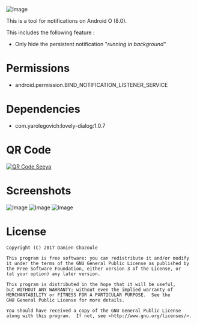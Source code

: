 ![Image](https://raw.githubusercontent.com/MrDoomy/Seeya/master/dev/images/seeya.png)

This is a tool for notifications on Android O (8.0).

This includes the following feature :
- Only hide the persistent notification "*running in background*"

# Permissions

- android.permission.BIND_NOTIFICATION_LISTENER_SERVICE

# Dependencies

- com.yarolegovich:lovely-dialog:1.0.7

# QR Code

<a href="https://play.google.com/store/apps/details?id=com.doomy.seeya">
  <img alt="QR Code Seeya"
       src="https://raw.githubusercontent.com/MrDoomy/Seeya/master/dev/images/qrcode.png" />
</a>

# Screenshots

![Image](https://raw.githubusercontent.com/MrDoomy/Seeya/master/dev/screenshots/bullhead_1_small.png)
![Image](https://raw.githubusercontent.com/MrDoomy/Seeya/master/dev/screenshots/bullhead_2_small.png)
![Image](https://raw.githubusercontent.com/MrDoomy/Seeya/master/dev/screenshots/bullhead_3_small.png)

# License

    Copyright (C) 2017 Damien Chazoule

    This program is free software: you can redistribute it and/or modify
    it under the terms of the GNU General Public License as published by
    the Free Software Foundation, either version 3 of the License, or
    (at your option) any later version.

    This program is distributed in the hope that it will be useful,
    but WITHOUT ANY WARRANTY; without even the implied warranty of
    MERCHANTABILITY or FITNESS FOR A PARTICULAR PURPOSE.  See the
    GNU General Public License for more details.

    You should have received a copy of the GNU General Public License
    along with this program.  If not, see <http://www.gnu.org/licenses/>.
